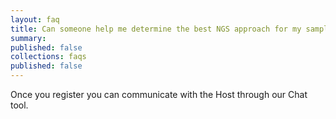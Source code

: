 ```yaml
---
layout: faq
title: Can someone help me determine the best NGS approach for my samples?
summary:
published: false
collections: faqs
published: false
---
```


Once you register you can communicate with the Host through our Chat tool.
